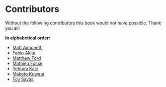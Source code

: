 # Contributors

Without the following contributors this book would not have possible. Thank you all!

**In alphabetical order:**

* [Matt Aimonetti](http://merbist.com)
* [Fabio Akita](http://akitaonrails.com)
* [Matthew Ford](http://github.com/deimos1986)
* [Mathieu Fosse](http://blog.kawooa.org)
* [Yehuda Katz](http://yehudakatz.com)
* [Makoto Kuwata](http://www.kuwata-lab.com/)
* [Foy Savas](http://foysavas.com/)